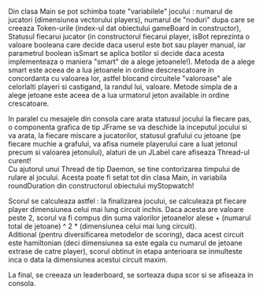 Din clasa Main se pot schimba toate "variabilele" jocului : numarul de jucatori (dimensiunea vectorului players), numarul de "noduri" dupa care se creeaza Token-urile (index-ul dat obiectului gameBoard in constructor), <br>
Statusul fiecarui jucator (in constructorul fiecarui player, isBot reprezinta o valoare booleana care decide daca userul este bot sau player manual, iar parametrul boolean isSmart se aplica botilor si decide daca acesta implementeaza o maniera "smart" de a alege jetoanele!). Metoda de a alege smart este aceea de a lua jetoanele in ordine descrescatoare in concordanta cu valoarea lor, astfel blocand circuitele "valoroase" ale celorlalti playeri si castigand, la randul lui, valoare. Metode simpla de a alege jetoane este aceea de a lua urmatorul jeton available in ordine crescatoare.<br>

In paralel cu mesajele din consola care arata statusul jocului la fiecare pas, o componenta grafica de tip JFrame se va deschide la inceputul jocului si va arata, la fiecare miscare a jucatorilor, statusul grafului cu jetoane (pe fiecare muchie a grafului, va afisa numele playerului care a luat jetonul precum si valoarea jetonului), alaturi de un JLabel care afiseaza Thread-ul curent!<br>
Cu ajutorul unui Thread de tip Daemon, se tine contorizarea timpului de rulare al jocului. Acesta poate fi setat tot din clasa Main, in variabila roundDuration din constructorul obiectului myStopwatch! <br>

Scorul se calculeaza astfel : la finalizarea jocului, se calculeaza pt fiecare player dimensiunea celui mai lung circuit inchis. Daca acesta are valoare peste 2, scorul va fi compus din suma valorilor jetoanelor alese + (numarul total de jetoane) ^ 2 * (dimensiunea celui mai lung circuit).<br>
Aditional (pentru diversificarea metodelor de scoring), daca acest circuit este hamiltonian (deci dimensiunea sa este egala cu numarul de jetoane extrase de catre player), scorul obtinut in etapa anterioara se inmulteste inca o data la dimensiunea acestui circuit maxim.

La final, se creeaza un leaderboard, se sorteaza dupa scor si se afiseaza in consola.
